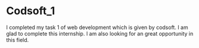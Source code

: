 # Codsoft_1
I completed my task 1 of web development which is given by codsoft.
I am glad to complete this internship.
I am also looking for an great opportunity in this field.
